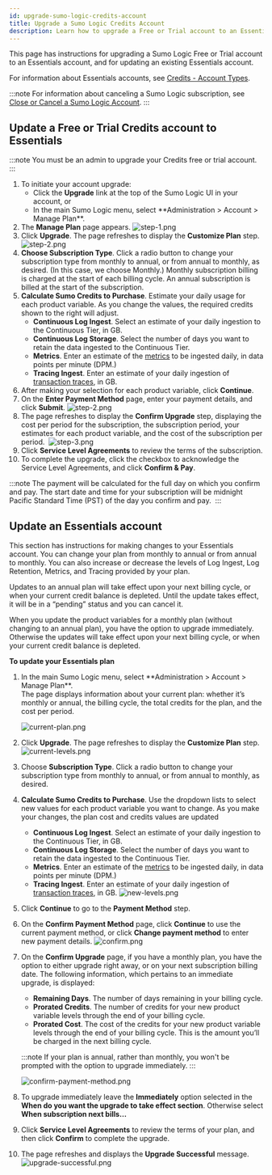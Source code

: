 ```yaml
---
id: upgrade-sumo-logic-credits-account
title: Upgrade a Sumo Logic Credits Account
description: Learn how to upgrade a Free or Trial account to an Essentials subscription.
---
```


This page has instructions for upgrading a Sumo Logic Free or Trial account to an Essentials account, and for updating an existing Essentials account.

For information about Essentials accounts, see [Credits - Account Types](/docs/manage/manage-subscription/sumo-logic-credits-accounts). 

:::note
For information about canceling a Sumo Logic subscription, see [Close or Cancel a Sumo Logic Account](close-cancel-sumo-account.md).
:::

## Update a Free or Trial Credits account to Essentials

:::note
You must be an admin to upgrade your Credits free or trial account.
:::

1. To initiate your account upgrade: 
     * Click the **Upgrade** link at the top of the Sumo Logic UI in your account, or
     * <!--Kanso [**Classic UI**](/docs/get-started/sumo-logic-ui/). Kanso--> In the main Sumo Logic menu, select **Administration > Account > Manage Plan**. <!--Kanso <br/> [**New UI**](/docs/get-started/sumo-logic-ui-new/). In the top menu select **Administration**, and then under **Account** select **Manage Plan**. You can also click the **Go To...** menu at the top of the screen and select **Manage Plan**. Kanso--> 
2. The **Manage Plan** page appears.
    ![step-1.png](/img/subscriptions/manage-plan-upgrade-to-essentials.png)
3. Click **Upgrade**. The page refreshes to display the **Customize Plan** step.
    ![step-2.png](/img/subscriptions/customize-plan-new-levels.png)
4. **Choose Subscription Type**. Click a radio button to change your subscription type from monthly to annual, or from annual to monthly, as desired. (In this case, we choose Monthly.) Monthly subscription billing is charged at the start of each billing cycle. An annual subscription is billed at the start of the subscription.
5. **Calculate Sumo Credits to Purchase**. Estimate your daily usage for each product variable. As you change the values, the required credits shown to the right will adjust.
   * **Continuous Log Ingest**. Select an estimate of your daily ingestion to the Continuous Tier, in GB.
   * **Continuous Log Storage**. Select the number of days you want to retain the data ingested to the Continuous Tier.
   * **Metrics**. Enter an estimate of the [metrics](/docs/metrics) to be ingested daily, in data points per minute (DPM.)
   * **Tracing Ingest**. Enter an estimate of your daily ingestion of [transaction traces](/docs/apm/traces), in GB. 
6. After making your selection for each product variable, click **Continue**.
7. On the **Enter Payment Method** page, enter your payment details, and click **Submit**.
    ![step-2.png](/img/subscriptions/enter-payment-method.png)
8.  The page refreshes to display the **Confirm Upgrade** step, displaying the cost per period for the subscription, the subscription period, your estimates for each product variable, and the cost of the subscription per period. 
    ![step-3.png](/img/subscriptions/confirm-upgrade.png)
9.  Click **Service Level Agreements** to review the terms of the subscription.
10. To complete the upgrade, click the checkbox to acknowledge the Service Level Agreements, and click **Confirm & Pay**.

:::note
The payment will be calculated for the full day on which you confirm and pay. The start date and time for your subscription will be midnight Pacific Standard Time (PST) of the day you confirm and pay. 
:::

## Update an Essentials account

This section has instructions for making changes to your Essentials account. You can change your plan from monthly to annual or from annual to monthly. You can also increase or decrease the levels of Log Ingest, Log Retention, Metrics, and Tracing provided by your plan.

Updates to an annual plan will take effect upon your next billing cycle, or when your current credit balance is depleted. Until the update takes effect, it will be in a “pending” status and you can cancel it.

When you update the product variables for a monthly plan (without changing to an annual plan), you have the option to upgrade immediately. Otherwise the updates will take effect upon your next billing cycle, or when your current credit balance is depleted.

**To update your Essentials plan**

1. <!--Kanso [**Classic UI**](/docs/get-started/sumo-logic-ui/). Kanso--> In the main Sumo Logic menu, select **Administration > Account > Manage Plan**. <!--Kanso <br/> [**New UI**](/docs/get-started/sumo-logic-ui-new/). In the top menu select **Administration**, and then under **Account** select **Manage Plan**. You can also click the **Go To...** menu at the top of the screen and select **Manage Plan**. Kanso--> <br/>The page displays information about your current plan: whether it’s monthly or annual, the billing cycle, the total credits for the plan, and the cost per period.
    ![current-plan.png](/img/subscriptions/current-plan.png)
2. Click **Upgrade**. The page refreshes to display the **Customize Plan** step.
    ![current-levels.png](/img/subscriptions/current-levels.png)
4. Choose **Subscription Type**. Click a radio button to change your subscription type from monthly to annual, or from annual to monthly, as desired.
5. **Calculate Sumo Credits to Purchase**. Use the dropdown lists to select new values for each product variable you want to change. As you make your changes, the plan cost and credits values are updated
    * **Continuous Log Ingest**. Select an estimate of your daily ingestion to the Continuous Tier, in GB.
    * **Continuous Log Storage**. Select the number of days you want to retain the data ingested to the Continuous Tier.
    * **Metrics**. Enter an estimate of the [metrics](/docs/metrics) to be ingested daily, in data points per minute (DPM.)
    * **Tracing Ingest**. Enter an estimate of your daily ingestion of [transaction traces](/docs/apm/traces), in GB.
       ![new-levels.png](/img/subscriptions/new-levels.png)
6. Click **Continue** to go to the **Payment Method** step.
7. On the **Confirm Payment Method** page, click **Continue** to use the current payment method, or click **Change payment method** to enter new payment details.
   ![confirm.png](/img/subscriptions/confirm-payment-method.png)
8. On the **Confirm Upgrade** page, if you have a monthly plan, you have the option to either upgrade right away, or on your next subscription billing date. The following information, which pertains to an immediate upgrade, is displayed:
    * **Remaining Days**. The number of days remaining in your billing cycle.
    * **Prorated Credits**. The number of credits for your new product variable levels through the end of your billing cycle.
    * **Prorated Cost**. The cost of the credits for your new product variable levels through the end of your billing cycle. This is the amount you’ll be charged in the next billing cycle.

    :::note
    If your plan is annual, rather than monthly, you won't be prompted with the option to upgrade immediately.
    :::

   ![confirm-payment-method.png](/img/subscriptions/confirm-payment-method.png)
9. To upgrade immediately leave the **Immediately** option selected in the **When do you want the upgrade to take effect section**. Otherwise select **When subscription next bills…**
10. Click **Service Level Agreements** to review the terms of your plan, and then click **Confirm** to complete the upgrade.
11. The page refreshes and displays the **Upgrade Successful** message.
    ![upgrade-successful.png](/img/subscriptions/upgrade-success.png)
